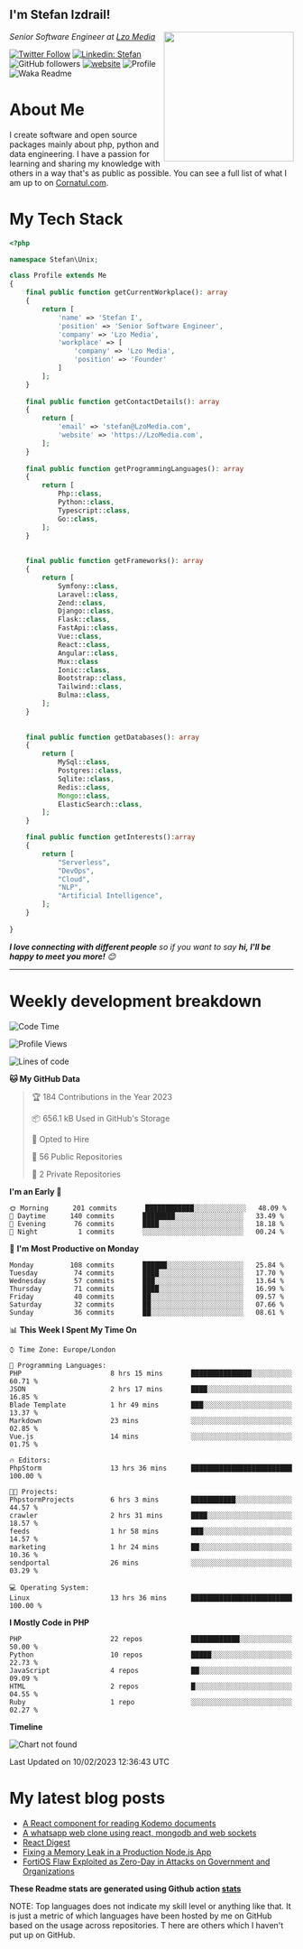 <h2>I'm Stefan Izdrail! </h2>
<img align='right' src="https://i.giphy.com/media/YePKU8cVoIF3afvi8s/giphy.webp" width="230">
<p><em>Senior Software Engineer at <a href="https:/lzomedia.com/">Lzo Media
</a>
</em></p>

[![Twitter Follow](https://img.shields.io/twitter/follow/cornatul?label=Follow)](https://twitter.com/intent/follow?screen_name=cornatul)
[![Linkedin: Stefan](https://img.shields.io/badge/cornatul-blue?style=flat-square&logo=Linkedin&logoColor=white&link=https://www.linkedin.com/in/cornatul/)](https://www.linkedin.com/in/cornatul/)
![GitHub followers](https://img.shields.io/github/followers/cornatul?label=Follow&style=social)
[![website](https://img.shields.io/badge/Website-46a2f1.svg?&style=flat-square&logo=Google-Chrome&logoColor=white&link=https://cornatul.com/)](https://cornatul.com/)
![Profile](https://visitor-badge.glitch.me/badge?page_id=cornatul.cornatul)
![Waka Readme](https://github.com/cornatul/cornatul/workflows/Waka%20Readme/badge.svg)


# About Me
I create software and open source packages mainly about php, python and data engineering. 
I have a passion for learning and sharing my knowledge with others in a way that's as public as possible. 
You can see a full list of what I am up to on [Cornatul.com](https://cornatul.com).


# My Tech Stack

```php
<?php

namespace Stefan\Unix;

class Profile extends Me
{
    final public function getCurrentWorkplace(): array
    {
        return [
            'name' => 'Stefan I',
            'position' => 'Senior Software Engineer',
            'company' => 'Lzo Media',
            'workplace' => [
                'company' => 'Lzo Media',
                'position' => 'Founder'         
            ]
        ];
    }
    
    final public function getContactDetails(): array
    {
        return [
            'email' => 'stefan@LzoMedia.com',
            'website' => 'https://LzoMedia.com',
        ];
    }
    
    final public function getProgrammingLanguages(): array
    {
        return [
            Php::class,
            Python::class,
            Typescript::class,
            Go::class,
        ];
    }
    
    
    final public function getFrameworks(): array
    {
        return [
            Symfony::class,
            Laravel::class,
            Zend::class,
            Django::class,
            Flask::class,
            FastApi::class,
            Vue::class,
            React::class,
            Angular::class,
            Mux::class
            Ionic::class,
            Bootstrap::class,
            Tailwind::class,
            Bulma::class,
        ];
    }
    
    
    final public function getDatabases(): array
    {
        return [
            MySql::class,
            Postgres::class,
            Sqlite::class,
            Redis::class,
            Mongo::class,
            ElasticSearch::class,
        ];
    }

    final public function getInterests():array
    {
        return [
            "Serverless",
            "DevOps",
            "Cloud",
            "NLP",
            "Artificial Intelligence",
        ];
    }
   
}
```
 <em><b>I love connecting with different people</b> so if you want to say <b>hi, I'll be happy to meet you more!</b> 😊</em>

---
# Weekly development breakdown
<!--START_SECTION:waka-->
![Code Time](http://img.shields.io/badge/Code%20Time-56%20hrs%2044%20mins-blue)

![Profile Views](http://img.shields.io/badge/Profile%20Views-0-blue)

![Lines of code](https://img.shields.io/badge/From%20Hello%20World%20I%27ve%20Written-2%20Million%20lines%20of%20code-blue)

**🐱 My GitHub Data** 

> 🏆 184 Contributions in the Year 2023
 > 
> 📦 656.1 kB Used in GitHub's Storage 
 > 
> 💼 Opted to Hire
 > 
> 📜 56 Public Repositories 
 > 
> 🔑 2 Private Repositories  
 > 
**I'm an Early 🐤** 

```text
🌞 Morning      201 commits       ████████████░░░░░░░░░░░░░   48.09 % 
🌆 Daytime      140 commits       ████████░░░░░░░░░░░░░░░░░   33.49 % 
🌃 Evening       76 commits       ████░░░░░░░░░░░░░░░░░░░░░   18.18 % 
🌙 Night          1 commits       ░░░░░░░░░░░░░░░░░░░░░░░░░   00.24 % 

```
📅 **I'm Most Productive on Monday** 

```text
Monday         108 commits       ██████░░░░░░░░░░░░░░░░░░░   25.84 % 
Tuesday         74 commits       ████░░░░░░░░░░░░░░░░░░░░░   17.70 % 
Wednesday       57 commits       ███░░░░░░░░░░░░░░░░░░░░░░   13.64 % 
Thursday        71 commits       ████░░░░░░░░░░░░░░░░░░░░░   16.99 % 
Friday          40 commits       ██░░░░░░░░░░░░░░░░░░░░░░░   09.57 % 
Saturday        32 commits       ██░░░░░░░░░░░░░░░░░░░░░░░   07.66 % 
Sunday          36 commits       ██░░░░░░░░░░░░░░░░░░░░░░░   08.61 % 

```


📊 **This Week I Spent My Time On** 

```text
⌚︎ Time Zone: Europe/London

💬 Programming Languages: 
PHP                      8 hrs 15 mins       ███████████████░░░░░░░░░░   60.71 % 
JSON                     2 hrs 17 mins       ████░░░░░░░░░░░░░░░░░░░░░   16.85 % 
Blade Template           1 hr 49 mins        ███░░░░░░░░░░░░░░░░░░░░░░   13.37 % 
Markdown                 23 mins             ░░░░░░░░░░░░░░░░░░░░░░░░░   02.85 % 
Vue.js                   14 mins             ░░░░░░░░░░░░░░░░░░░░░░░░░   01.75 % 

🔥 Editors: 
PhpStorm                 13 hrs 36 mins      █████████████████████████   100.00 % 

🐱‍💻 Projects: 
PhpstormProjects         6 hrs 3 mins        ███████████░░░░░░░░░░░░░░   44.57 % 
crawler                  2 hrs 31 mins       ████░░░░░░░░░░░░░░░░░░░░░   18.57 % 
feeds                    1 hr 58 mins        ███░░░░░░░░░░░░░░░░░░░░░░   14.57 % 
marketing                1 hr 24 mins        ██░░░░░░░░░░░░░░░░░░░░░░░   10.36 % 
sendportal               26 mins             ░░░░░░░░░░░░░░░░░░░░░░░░░   03.29 % 

💻 Operating System: 
Linux                    13 hrs 36 mins      █████████████████████████   100.00 % 

```

**I Mostly Code in PHP** 

```text
PHP                      22 repos            ████████████░░░░░░░░░░░░░   50.00 % 
Python                   10 repos            █████░░░░░░░░░░░░░░░░░░░░   22.73 % 
JavaScript               4 repos             ██░░░░░░░░░░░░░░░░░░░░░░░   09.09 % 
HTML                     2 repos             █░░░░░░░░░░░░░░░░░░░░░░░░   04.55 % 
Ruby                     1 repo              ░░░░░░░░░░░░░░░░░░░░░░░░░   02.27 % 

```


**Timeline**

![Chart not found](https://raw.githubusercontent.com/Cornatul/Cornatul/master/charts/bar_graph.png) 


 Last Updated on 10/02/2023 12:36:43 UTC
<!--END_SECTION:waka-->


# My latest blog posts
<!-- BLOG-POST-LIST:START -->
- [A React component for reading Kodemo documents](https://lzomedia.com/a-react-component-for-reading-kodemo-documents/)
- [A whatsapp web clone using react, mongodb and web sockets](https://lzomedia.com/a-whatsapp-web-clone-using-react-mongodb-and-web-sockets/)
- [React Digest](https://lzomedia.com/react-digest/)
- [Fixing a Memory Leak in a Production Node.js App](https://lzomedia.com/fixing-a-memory-leak-in-a-production-node-js-app/)
- [FortiOS Flaw Exploited as Zero-Day in Attacks on Government and Organizations](https://lzomedia.com/fortios-flaw-exploited-as-zero-day-in-attacks-on-government-and-organizations/)
<!-- BLOG-POST-LIST:END -->


**These Readme stats are generated using Github action [stats](https://github.com/unixdevil/stats)**

NOTE: Top languages does not indicate my skill level or anything like that. 
It is just a metric of which languages have been hosted by me on GitHub based on the usage across repositories. T
here are others which I haven't put up on GitHub.

